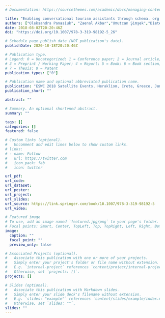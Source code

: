 ```yaml
---
# Documentation: https://sourcethemes.com/academic/docs/managing-content/

title: "Enabling conversational tourism assistants through schema. org mapping"
authors: ["Oleksandra Panasiuk", "Zaenal Akbar","Umutcan Şimşek","Dieter Fensel"]
date: 2018-08-02T20:20:46Z
doi: "https://doi.org/10.1007/978-3-319-98192-5_26"

# Schedule page publish date (NOT publication's date).
publishDate: 2020-10-18T20:20:46Z

# Publication type.
# Legend: 0 = Uncategorized; 1 = Conference paper; 2 = Journal article;
# 3 = Preprint / Working Paper; 4 = Report; 5 = Book; 6 = Book section;
# 7 = Thesis; 8 = Patent
publication_types: ["0"]

# Publication name and optional abbreviated publication name.
publication: "ESWC 2018 Satellite Events, Heraklion, Crete, Greece, June 3-7, 2018, Revised Selected Papers"
publication_short: ""

abstract: ""

# Summary. An optional shortened abstract.
summary: ""

tags: []
categories: []
featured: false

# Custom links (optional).
#   Uncomment and edit lines below to show custom links.
# links:
# - name: Follow
#   url: https://twitter.com
#   icon_pack: fab
#   icon: twitter

url_pdf: 
url_code:
url_dataset:
url_poster:
url_project:
url_slides:
url_source: https://link.springer.com/book/10.1007/978-3-319-98192-5
url_video:

# Featured image
# To use, add an image named `featured.jpg/png` to your page's folder. 
# Focal points: Smart, Center, TopLeft, Top, TopRight, Left, Right, BottomLeft, Bottom, BottomRight.
image:
  caption: ""
  focal_point: ""
  preview_only: false

# Associated Projects (optional).
#   Associate this publication with one or more of your projects.
#   Simply enter your project's folder or file name without extension.
#   E.g. `internal-project` references `content/project/internal-project/index.md`.
#   Otherwise, set `projects: []`.
projects: []

# Slides (optional).
#   Associate this publication with Markdown slides.
#   Simply enter your slide deck's filename without extension.
#   E.g. `slides: "example"` references `content/slides/example/index.md`.
#   Otherwise, set `slides: ""`.
slides: ""
---
```

